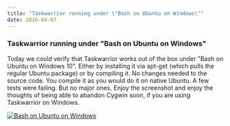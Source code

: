 ```yaml
---
title: "Taskwarrior running under \"Bash on Ubuntu on Windows\""
date: 2016-04-07
---
```


### Taskwarrior running under \"Bash on Ubuntu on Windows\" 

Today we could verify that Taskwarrior works out of the box under \"Bash on Ubuntu on Windows 10\". Either by installing it via apt-get (which pulls the regular Ubuntu package) or by compiling it.
No changes needed to the source code.
You compile it as you would do it on native Ubuntu.
A few tests were failing.
But no major ones.
Enjoy the screenshot and enjoy the thoughts of being able to abandon Cygwin soon, if you are using Taskwarrior on Windows.

[![Bash on Ubuntu on Windows](/images/win10-thumb.png)](/images/win10.png)

